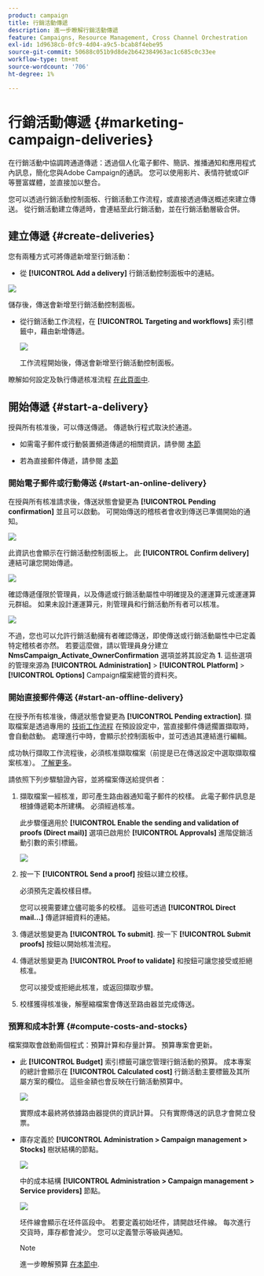 ```yaml
---
product: campaign
title: 行銷活動傳遞
description: 進一步瞭解行銷活動傳遞
feature: Campaigns, Resource Management, Cross Channel Orchestration
exl-id: 1d9638cb-0fc9-4d04-a9c5-bcab8f4ebe95
source-git-commit: 50688c051b9d8de2b642384963ac1c685c0c33ee
workflow-type: tm+mt
source-wordcount: '706'
ht-degree: 1%

---
```


# 行銷活動傳遞 {#marketing-campaign-deliveries}

在行銷活動中協調跨通道傳遞：透過個人化電子郵件、簡訊、推播通知和應用程式內訊息，簡化您與Adobe Campaign的通訊。 您可以使用影片、表情符號或GIF等豐富媒體，並直接加以整合。

您可以透過行銷活動控制面板、行銷活動工作流程，或直接透過傳送概述來建立傳送。 從行銷活動建立傳遞時，會連結至此行銷活動，並在行銷活動層級合併。

## 建立傳遞 {#create-deliveries}

您有兩種方式可將傳遞新增至行銷活動：

* 從 **[!UICONTROL Add a delivery]** 行銷活動控制面板中的連結。

![](assets/campaign_op_add_delivery.png)

儲存後，傳送會新增至行銷活動控制面板。

* 從行銷活動工作流程，在 **[!UICONTROL Targeting and workflows]** 索引標籤中，藉由新增傳遞。

  ![](assets/campaign-wf-delivery.png)

  工作流程開始後，傳送會新增至行銷活動控制面板。

瞭解如何設定及執行傳遞核准流程 [在此頁面中](marketing-campaign-approval.md).

## 開始傳遞 {#start-a-delivery}

授與所有核准後，可以傳送傳遞。 傳遞執行程式取決於通道。

* 如需電子郵件或行動裝置頻道傳遞的相關資訊，請參閱 [本節](#start-an-online-delivery)

* 若為直接郵件傳遞，請參閱 [本節](#start-an-offline-delivery)

### 開始電子郵件或行動傳送 {#start-an-online-delivery}

在授與所有核准請求後，傳送狀態會變更為 **[!UICONTROL Pending confirmation]** 並且可以啟動。 可開始傳送的稽核者會收到傳送已準備開始的通知。

![](assets/confirm-delivery.png)

此資訊也會顯示在行銷活動控制面板上。 此 **[!UICONTROL Confirm delivery]** 連結可讓您開始傳遞。

![](assets/confirm-delivery-from-dashboard.png)

確認傳遞僅限於管理員，以及傳遞或行銷活動屬性中明確提及的運運算元或運運算元群組。 如果未設計運運算元，則管理員和行銷活動所有者可以核准。

![](assets/select-delivery-reviewers.png)

不過，您也可以允許行銷活動擁有者確認傳送，即使傳送或行銷活動屬性中已定義特定稽核者亦然。 若要這麼做，請以管理員身分建立 **NmsCampaign_Activate_OwnerConfirmation** 選項並將其設定為 **1**. 這些選項的管理來源為 **[!UICONTROL Administration]** > **[!UICONTROL Platform]** > **[!UICONTROL Options]** Campaign檔案總管的資料夾。


### 開始直接郵件傳送 {#start-an-offline-delivery}

在授予所有核准後，傳遞狀態會變更為 **[!UICONTROL Pending extraction]**. 擷取檔案是透過專用的 [技術工作流程](../workflow/technical-workflows.md) 在預設設定中，當直接郵件傳遞擱置擷取時，會自動啟動。 處理進行中時，會顯示於控制面板中，並可透過其連結進行編輯。

成功執行擷取工作流程後，必須核准擷取檔案（前提是已在傳送設定中選取擷取檔案核准）。 [了解更多](marketing-campaign-approval.md#approving-an-extraction-file)。

請依照下列步驟驗證內容，並將檔案傳送給提供者：

1. 擷取檔案一經核准，即可產生路由器通知電子郵件的校樣。 此電子郵件訊息是根據傳遞範本所建構。 必須經過核准。

   此步驟僅適用於 **[!UICONTROL Enable the sending and validation of proofs (Direct mail)]** 選項已啟用於 **[!UICONTROL Approvals]** 進階促銷活動引數的索引標籤。

   ![](assets/enable-proof-validation.png)

1. 按一下 **[!UICONTROL Send a proof]** 按鈕以建立校樣。

   必須預先定義校樣目標。

   您可以視需要建立儘可能多的校樣。 這些可透過 **[!UICONTROL Direct mail...]** 傳遞詳細資料的連結。

1. 傳遞狀態變更為 **[!UICONTROL To submit]**. 按一下 **[!UICONTROL Submit proofs]** 按鈕以開始核准流程。

1. 傳遞狀態變更為 **[!UICONTROL Proof to validate]** 和按鈕可讓您接受或拒絕核准。

   您可以接受或拒絕此核准，或返回擷取步驟。

1. 校樣獲得核准後，解壓縮檔案會傳送至路由器並完成傳送。

### 預算和成本計算 {#compute-costs-and-stocks}

檔案擷取會啟動兩個程式：預算計算和存量計算。 預算專案會更新。

* 此 **[!UICONTROL Budget]** 索引標籤可讓您管理行銷活動的預算。 成本專案的總計會顯示在 **[!UICONTROL Calculated cost]** 行銷活動主要標籤及其所屬方案的欄位。 這些金額也會反映在行銷活動預算中。

  ![](assets/campaign-budget-tab.png)

  實際成本最終將依據路由器提供的資訊計算。 只有實際傳送的訊息才會開立發票。

* 庫存定義於 **[!UICONTROL Administration > Campaign management > Stocks]** 樹狀結構的節點。

  ![](assets/campaign-stocks.png)

  中的成本結構 **[!UICONTROL Administration > Campaign management > Service providers]** 節點。

  ![](assets/campaign-service-providers.png)

  坯件線會顯示在坯件區段中。 若要定義初始坯件，請開啟坯件線。 每次進行交貨時，庫存都會減少。 您可以定義警示等級與通知。


  >[!NOTE]
  >
  >進一步瞭解預算 [在本節中](providers--stocks-and-budgets.md).
